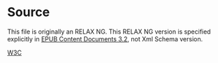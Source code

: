 # Source
This file is originally an RELAX NG.
This RELAX NG version is specified explicitly in [EPUB Content Documents 3.2](https://www.w3.org/publishing/epub3/epub-contentdocs.html#sec-pls-conf-content), not Xml Schema version.

[W3C](https://www.w3.org/TR/2008/REC-pronunciation-lexicon-20081014/pls.rng)
